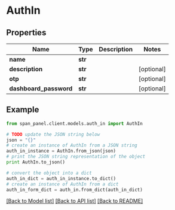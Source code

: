 # AuthIn


## Properties
Name | Type | Description | Notes
------------ | ------------- | ------------- | -------------
**name** | **str** |  | 
**description** | **str** |  | [optional] 
**otp** | **str** |  | [optional] 
**dashboard_password** | **str** |  | [optional] 

## Example

```python
from span_panel.client.models.auth_in import AuthIn

# TODO update the JSON string below
json = "{}"
# create an instance of AuthIn from a JSON string
auth_in_instance = AuthIn.from_json(json)
# print the JSON string representation of the object
print AuthIn.to_json()

# convert the object into a dict
auth_in_dict = auth_in_instance.to_dict()
# create an instance of AuthIn from a dict
auth_in_form_dict = auth_in.from_dict(auth_in_dict)
```
[[Back to Model list]](../README.md#documentation-for-models) [[Back to API list]](../README.md#documentation-for-api-endpoints) [[Back to README]](../README.md)


